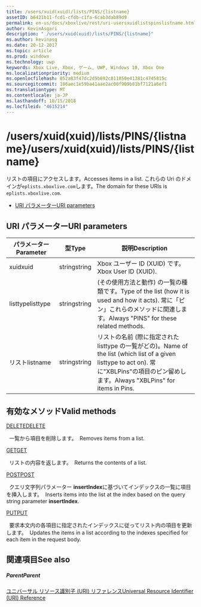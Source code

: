 ```yaml
---
title: /users/xuid(xuid)/lists/PINS/{listname}
assetID: b6421b11-fcd1-cfdb-c1fa-6cab3dab89d9
permalink: en-us/docs/xboxlive/rest/uri-usersxuidlistspinslistname.html
author: KevinAsgari
description: " /users/xuid(xuid)/lists/PINS/{listname}"
ms.author: kevinasg
ms.date: 20-12-2017
ms.topic: article
ms.prod: windows
ms.technology: uwp
keywords: Xbox Live, Xbox, ゲーム, UWP, Windows 10, Xbox One
ms.localizationpriority: medium
ms.openlocfilehash: 052a83f47dc2d5b692c811850e41381c4745815c
ms.sourcegitcommit: 106aec1e59ba41aae2ac00f909b81bf7121a6ef1
ms.translationtype: MT
ms.contentlocale: ja-JP
ms.lasthandoff: 10/15/2018
ms.locfileid: "4615214"
---
```

# <a name="usersxuidxuidlistspinslistname"></a><span data-ttu-id="4669c-104">/users/xuid(xuid)/lists/PINS/{listname}</span><span class="sxs-lookup"><span data-stu-id="4669c-104">/users/xuid(xuid)/lists/PINS/{listname}</span></span>
<span data-ttu-id="4669c-105">リストの項目にアクセスします。</span><span class="sxs-lookup"><span data-stu-id="4669c-105">Accesses items in a list.</span></span> <span data-ttu-id="4669c-106">これらの Uri のドメインが`eplists.xboxlive.com`します。</span><span class="sxs-lookup"><span data-stu-id="4669c-106">The domain for these URIs is `eplists.xboxlive.com`.</span></span>
 
  * [<span data-ttu-id="4669c-107">URI パラメーター</span><span class="sxs-lookup"><span data-stu-id="4669c-107">URI parameters</span></span>](#ID4EV)
 
<a id="ID4EV"></a>

 
## <a name="uri-parameters"></a><span data-ttu-id="4669c-108">URI パラメーター</span><span class="sxs-lookup"><span data-stu-id="4669c-108">URI parameters</span></span>
 
| <span data-ttu-id="4669c-109">パラメーター</span><span class="sxs-lookup"><span data-stu-id="4669c-109">Parameter</span></span>| <span data-ttu-id="4669c-110">型</span><span class="sxs-lookup"><span data-stu-id="4669c-110">Type</span></span>| <span data-ttu-id="4669c-111">説明</span><span class="sxs-lookup"><span data-stu-id="4669c-111">Description</span></span>| 
| --- | --- | --- | 
| <span data-ttu-id="4669c-112">xuid</span><span class="sxs-lookup"><span data-stu-id="4669c-112">xuid</span></span>| <span data-ttu-id="4669c-113">string</span><span class="sxs-lookup"><span data-stu-id="4669c-113">string</span></span>| <span data-ttu-id="4669c-114">Xbox ユーザー ID (XUID) です。</span><span class="sxs-lookup"><span data-stu-id="4669c-114">Xbox User ID (XUID).</span></span>| 
| <span data-ttu-id="4669c-115">listtype</span><span class="sxs-lookup"><span data-stu-id="4669c-115">listtype</span></span>| <span data-ttu-id="4669c-116">string</span><span class="sxs-lookup"><span data-stu-id="4669c-116">string</span></span>| <span data-ttu-id="4669c-117">(その使用方法と動作) の一覧の種類です。</span><span class="sxs-lookup"><span data-stu-id="4669c-117">Type of the list (how it is used and how it acts).</span></span> <span data-ttu-id="4669c-118">常に「ピン」これらのメソッドに関連します。</span><span class="sxs-lookup"><span data-stu-id="4669c-118">Always "PINS" for these related methods.</span></span>| 
| <span data-ttu-id="4669c-119">リスト</span><span class="sxs-lookup"><span data-stu-id="4669c-119">listname</span></span>| <span data-ttu-id="4669c-120">string</span><span class="sxs-lookup"><span data-stu-id="4669c-120">string</span></span>| <span data-ttu-id="4669c-121">リストの名前 (際に指定された listtype の一覧がどの)。</span><span class="sxs-lookup"><span data-stu-id="4669c-121">Name of the list (which list of a given listtype to act on).</span></span> <span data-ttu-id="4669c-122">常に"XBLPins"の項目のピン留めします。</span><span class="sxs-lookup"><span data-stu-id="4669c-122">Always "XBLPins" for items in Pins.</span></span>| 
  
<a id="ID4EGC"></a>

 
## <a name="valid-methods"></a><span data-ttu-id="4669c-123">有効なメソッド</span><span class="sxs-lookup"><span data-stu-id="4669c-123">Valid methods</span></span>

[<span data-ttu-id="4669c-124">DELETE</span><span class="sxs-lookup"><span data-stu-id="4669c-124">DELETE</span></span>](uri-usersxuidlistspinslistnamedelete.md)

<span data-ttu-id="4669c-125">&nbsp;&nbsp;一覧から項目を削除します。</span><span class="sxs-lookup"><span data-stu-id="4669c-125">&nbsp;&nbsp;Removes items from a list.</span></span>

[<span data-ttu-id="4669c-126">GET</span><span class="sxs-lookup"><span data-stu-id="4669c-126">GET</span></span>](uri-usersxuidlistspinslistnameget.md)

<span data-ttu-id="4669c-127">&nbsp;&nbsp;リストの内容を返します。</span><span class="sxs-lookup"><span data-stu-id="4669c-127">&nbsp;&nbsp;Returns the contents of a list.</span></span>

[<span data-ttu-id="4669c-128">POST</span><span class="sxs-lookup"><span data-stu-id="4669c-128">POST</span></span>](uri-usersxuidlistspinslistnamepost.md)

<span data-ttu-id="4669c-129">&nbsp;&nbsp;クエリ文字列パラメーター **insertIndex**に基づいてインデックスの一覧に項目を挿入します。</span><span class="sxs-lookup"><span data-stu-id="4669c-129">&nbsp;&nbsp;Inserts items into the list at the index based on the query string parameter **insertIndex**.</span></span>

[<span data-ttu-id="4669c-130">PUT</span><span class="sxs-lookup"><span data-stu-id="4669c-130">PUT</span></span>](uri-usersxuidlistspinslistnameput.md)

<span data-ttu-id="4669c-131">&nbsp;&nbsp;要求本文内の各項目に指定されたインデックスに従ってリスト内の項目を更新します。</span><span class="sxs-lookup"><span data-stu-id="4669c-131">&nbsp;&nbsp;Updates the items in a list according to the indexes specified for each item in the request body.</span></span>
 
<a id="ID4EZC"></a>

 
## <a name="see-also"></a><span data-ttu-id="4669c-132">関連項目</span><span class="sxs-lookup"><span data-stu-id="4669c-132">See also</span></span>
 
<a id="ID4E2C"></a>

 
##### <a name="parent"></a><span data-ttu-id="4669c-133">Parent</span><span class="sxs-lookup"><span data-stu-id="4669c-133">Parent</span></span> 

[<span data-ttu-id="4669c-134">ユニバーサル リソース識別子 (URI) リファレンス</span><span class="sxs-lookup"><span data-stu-id="4669c-134">Universal Resource Identifier (URI) Reference</span></span>](../atoc-xboxlivews-reference-uris.md)

   